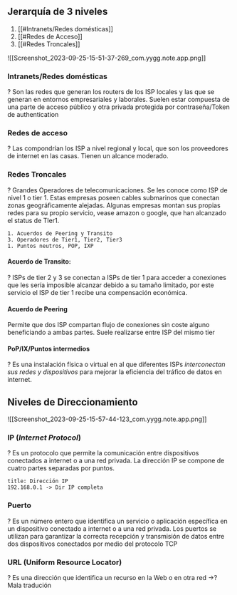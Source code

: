 ## Jerarquía de 3 niveles
1. [[#Intranets/Redes domésticas]]
2. [[#Redes de Acceso]]
3. [[#Redes Troncales]]

![[Screenshot_2023-09-25-15-51-37-269_com.yygg.note.app.png]]
### Intranets/Redes domésticas
?
Son las redes que generan los routers de los ISP locales y las que se generan en entornos empresariales y laborales. Suelen estar compuesta de una parte de acceso público y otra privada protegida por contraseña/Token de authentication <!--SR:!2024-01-04,2,210--> 

### Redes de acceso
?
Las compondrían los ISP a nivel regional y local, que son los proveedores de internet en las casas.  Tienen un alcance moderado. <!--SR:!2024-01-03,1,190-->

### Redes Troncales
?
Grandes Operadores de telecomunicaciones. Se les conoce como ISP de nivel 1 o tier 1. Estas empresas poseen cables submarinos que conectan zonas geográficamente alejadas. Algunas empresas montan sus propias redes para su propio servicio, vease amazon o google, que han alcanzado el status de TIer1. <!--SR:!2024-01-03,1,190-->

```ad-seealso
1. Acuerdos de Peering y Transito
3. Operadores de Tier1, Tier2, Tier3
1. Puntos neutros, POP, IXP
```

#### Acuerdo de Transito:
?
ISPs de tier 2 y 3 se conectan a ISPs de tier 1 para acceder a conexiones que les sería imposible alcanzar debido a su tamaño limitado, por este servicio el ISP de tier 1 recibe una compensación económica. <!--SR:!2024-01-11,9,250-->

#### Acuerdo de Peering
Permite que dos ISP compartan flujo de conexiones sin coste alguno beneficiando a ambas partes. Suele realizarse entre ISP del mismo tier

#### PoP/IX/Puntos intermedios
?
Es una instalación física o virtual en al que diferentes ISPs *interconectan sus redes y dispositivos* para mejorar la eficiencia del tráfico de datos en internet. <!--SR:!2024-01-11,9,250-->


## Niveles de Direccionamiento
![[Screenshot_2023-09-25-15-57-44-123_com.yygg.note.app.png]]

### IP (*Internet Protocol*)
?
Es un protocolo que permite la comunicación entre dispositivos conectados a internet o a una red privada. La dirección IP se compone de cuatro partes separadas por puntos. <!--SR:!2024-01-03,1,190-->

```ad-example
title: Dirección IP
192.168.0.1 -> Dir IP completa
```

### Puerto
?
Es un número entero que identifica un servicio o aplicación específica en un dispositivo conectado a internet o a una red privada. Los puertos se utilizan para garantizar la correcta recepción y transmisión de datos entre dos dispositivos conectados por medio del protocolo TCP <!--SR:!2024-01-10,8,250-->

### URL (Uniform Resource Locator)
?
Es una dirección que identifica un recurso en la Web o en otra red ->? Mala tradución <!--SR:!2024-01-04,2,210-->